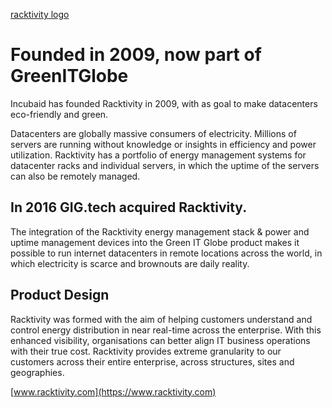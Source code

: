 [racktivity logo](.../img/racktivity_logo.png)

# Founded in 2009, now part of GreenITGlobe

Incubaid has founded Racktivity in 2009, with as goal to make datacenters eco-friendly and green.

Datacenters are globally massive consumers of electricity. Millions of servers are running without knowledge or insights in efficiency and power utilization. Racktivity has a portfolio of energy management systems for datacenter racks and individual servers, in which the uptime of the servers can also be remotely managed.

## In 2016 GIG.tech acquired Racktivity.

The integration of the Racktivity energy management stack & power and uptime management devices into the Green IT Globe product makes it possible to run internet datacenters in remote locations across the world, in which electricity is scarce and brownouts are daily reality.

## Product Design

Racktivity was formed with the aim of helping customers understand and control energy distribution in near real-time across the enterprise. With this enhanced visibility, organisations can better align IT business operations with their true cost. Racktivity provides extreme granularity to our customers across their entire enterprise, across structures, sites and geographies.

[www.racktivity.com](https://www.racktivity.com)